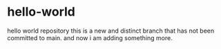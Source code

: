 # hello-world
hello world repository
this is a new and distinct branch that has not been committed to main. and now i am adding something more. 
